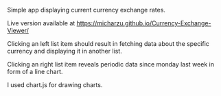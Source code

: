 Simple app displaying current currency exchange rates.

Live version available at https://micharzu.github.io/Currency-Exchange-Viewer/

Clicking an left list item should result in fetching data about the specific currency and displaying it in another list.

Clicking an right list item reveals periodic data since monday last week in form of a line chart.

I used chart.js for drawing charts.
